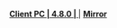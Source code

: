 **[Client PC | 4.8.0 |  ](https://d2wztyirwsuyyo.cloudfront.net/tmp/com.miHoYo.bh3global/pc/BH3_v4.8.0_5385f9600ea.7z)** | **[Mirror](https://bigfile-os-mihayo.akamaized.net/com.miHoYo.bh3oversea/pc/BH3_v4.8.0_5385f9600ea.7z)**
